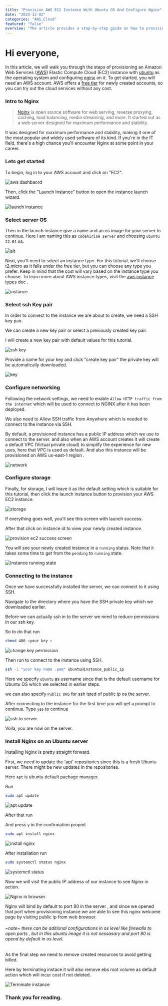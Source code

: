 ```yaml
---
title: "Provision AWS EC2 Instance With Ubuntu OS And Configure Nginx"
date: "2023-12-02"
categories: "AWS,Cloud"
featured: "false"
overview: "The article provides a step-by-step guide on how to provision an AWS EC2 instance with an Ubuntu OS and configure Nginx on the server. It explains how to connect to the instance using SSH, install Nginx, and view Nginx in action."
---
```


# Hi everyone,

In this article, we will walk you through the steps of provisioning an Amazon Web Services ([AWS](https://aws.amazon.com/)) Elastic Compute Cloud (EC2) instance with [ubuntu](https://ubuntu.com/) as the operating system and configuring [nginx](https://www.nginx.com/) on it. To get started, you will need an AWS account. AWS offers a [free tier](https://aws.amazon.com/free/) for newly created accounts, so you can try out the cloud services without any cost.

### Intro to Nginx

> [Nginx](https://www.nginx.com/) is open source software for web serving, reverse proxying, caching, load balancing, media streaming, and more. It started out as a web server designed for maximum performance and stability.

It was designed for maximum performance and stability, making it one of the most popular and widely used software of its kind. If you're in the IT field, there's a high chance you'll encounter Nginx at some point in your career.

### Lets get started

To begin, log in to your AWS account and click on "EC2".

![aws dashbaord](https://cdn.hashnode.com/res/hashnode/image/upload/v1665043979152/fEnwsEbrh.png?auto=compress,format&format=webp)

Then, click the "Launch Instance" button to open the instance launch wizard.

![launch instance](https://cdn.hashnode.com/res/hashnode/image/upload/v1665044038428/Yw9cg0xkS.png)

### Select server OS

Then in the launch instance give a name and an os image for your server to continue. Here I am naming this as `codehirise server` and choosing `ubuntu 22.04` os.

![alt](/assets/awsec2/aws_server_name_45f161b7d5.png)

Next, you'll need to select an instance type. For this tutorial, we'll choose t2.micro as it falls under the free tier, but you can choose any type you prefer. Keep in mind that the cost will vary based on the instance type you choose. To learn more about AWS instance types, visit the [aws instance types](https://aws.amazon.com/ec2/instance-types/) doc .

![instance](/assets/awsec2/instancetype_233a042a78.png)

### Select ssh Key pair

In order to connect to the instance we are about to create, we need a SSH key pair.

We can create a new key pair or select a previously created key pair.

I will create a new key pair with default values for this tutorial.

![ssh key](/assets/awsec2/keypairselect_8af5dd8810.png)

Provide a name for your key and click "create key pair" the private key will be automatically downloaded.

![key](/assets/awsec2/sshkeydownload_74c202a9d8.png)

### Configure networking

Following the network settings, we need to enable `Allow HTTP traffic from the internet` which will be used to connect to NGINX after it has been deployed.

We also need to Allow SSH traffic from Anywhere which is needed to connect to the instance via SSH.

By default, a provisioned instance has a public IP address which we use to connect to the server. and also when an AWS account creates it will create a default VPC (Virtual private cloud) to simplify the experience for new uses, here that VPC is used as default. And also this instance will be provisioned on AWS us-east-1 region .

![network](https://cdn.hashnode.com/res/hashnode/image/upload/v1665044593482/2kGbiZY6N.png)

### Configure storage

Finally, for storage, I will leave it as the default setting which is suitable for this tutorial, then click the launch instance button to provision your AWS EC2 instance.

![storage](https://cdn.hashnode.com/res/hashnode/image/upload/v1665044674303/_7_xjleLJ.png)

If everything goes well, you'll see this screen with launch success.

After that click on instance id to view your newly created instance.

![provision ec2 success screen](/assets/awsec2/provision_ec2_76c044c031.png)

You will see your newly created instance in a `running` status. Note that it takes some time to get from the `pending` to `running` state.

![instance running state](/assets/awsec2/running_fda9b28256.png)

### Connecting to the instance

Once we have successfully installed the server, we can connect to it using SSH.

Navigate to the directory where you have the SSH private key which we downloaded earlier.

Before we can actually ssh in to the server we need to reduce permissions in our ssh key.

So to do that run

```bash
chmod 400 <your key >
```

![change key permission](/assets/awsec2/chmod_764b5f2526.png)

Then run to connect to the instance using SSH.

```bash
ssh -i "your key name .pem" ubuntu@instance_public_ip
```

Here we specify `ubuntu` as username since that is the default username for Ubuntu OS which we selected in earlier steps.

we can also specify `Public DNS` for ssh isted of public ip os the server.

After connecting to the instance for the first time you will get a prompt to continue. Type `yes` to continue

![ssh to server](/assets/awsec2/ssh_in_server_080d6f57a9.png)

Voila, you are now on the server.

### Install Nginx on an Ubuntu server

Installing Nginx is pretty straight forward.

First, we need to update the 'apt' repositories since this is a fresh Ubuntu server. There might be new updates in the repositories.

Here `apt` is ubuntu default pachage manager.

Run

```bash
sudo apt update
```

![apt update](/assets/awsec2/aptupdate_fe3154adbb.png)

After that run

And press `y` in the confirmation propmt

```bash
sudo apt install nginx
```

![install nginx](/assets/awsec2/aptanginx_d1c7e70f0b.png)

After installation run

```bash
sudo systemctl status nginx
```

![systemctl status](/assets/awsec2/systemctlnginx_6d53f3296d.png)

Now we will visit the public IP address of our instance to see Nginx in action.

![Nginx in browser](/assets/awsec2/nginxweb_5d0ff7c289.png)

Nginx will bind by default to port 80 in the server , and since we opened that port when provisioning instance we are able to see this nginx welcome page by visiting public ip from web browser.

###### ~note~ there can be aditional configurations in os level like firewalls to open ports , but in this ubuntu image it is not nessasary and port 80 is opend by default in os level.

As the final step we need to remove created resources to avoid getting billed.

Here by terminating instace it will also remove ebs root volume as default action which will incur cost if not deleted.

![Terminate instance](/assets/awsec2/terminate_93c5fb3a7c.png)

### Thank you for reading.
